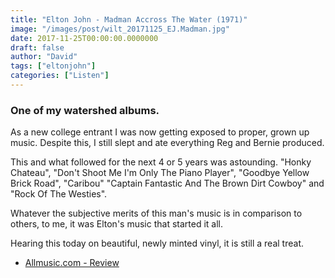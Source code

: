 ```yaml
---
title: "Elton John - Madman Accross The Water (1971)"
image: "/images/post/wilt_20171125_EJ.Madman.jpg"
date: 2017-11-25T00:00:00.0000000
draft: false
author: "David"
tags: ["eltonjohn"]
categories: ["Listen"]
---
```

### One of my watershed albums.

 As a new college entrant I was now getting exposed to proper, grown up music. Despite this, I still slept and ate everything Reg and Bernie produced.

 This and what followed for the next 4 or 5 years was astounding. "Honky Chateau", "Don't Shoot Me I'm Only The Piano Player", "Goodbye Yellow Brick Road", "Caribou" "Captain Fantastic And The Brown Dirt Cowboy" and "Rock Of The Westies".  

 Whatever the subjective merits of this man's music is in comparison to others, to me, it was Elton's music that started it all.  

 Hearing this today on beautiful, newly minted vinyl, it is still a real treat. 

-  [Allmusic.com - Review](https://www.allmusic.com/album/madman-across-the-water-mw0000190515)